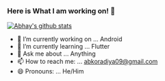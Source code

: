 ### Here is What I am working on! 👋

[![Abhay's github stats](https://github-readme-stats.vercel.app/api?username=abkoradiya)](https://github.com/anuraghazra/github-readme-stats)

- 🔭 I’m currently working on ... Android
- 🌱 I’m currently learning ... Flutter
- 💬 Ask me about ... Anything
- 📫 How to reach me: ... abkoradiya09@gmail.com
- 😄 Pronouns: ... He/Him
